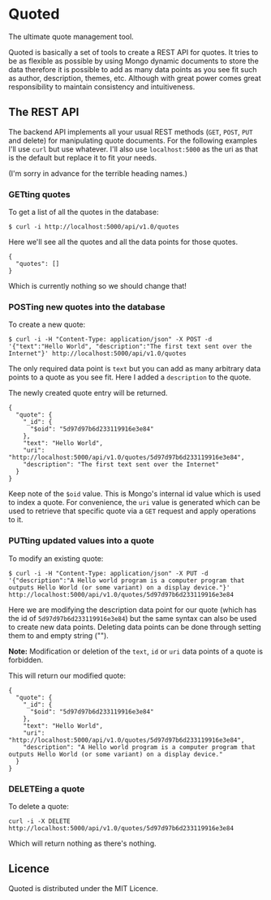# Quoted

The ultimate quote management tool.

Quoted is basically a set of tools to create a REST API for quotes. It tries to be as flexible as possible by using Mongo dynamic documents to store the data therefore it is possible to add as many data points as you see fit such as author, description, themes, etc. Although with great power comes great responsibility to maintain consistency and intuitiveness.

## The REST API

The backend API implements all your usual REST methods (`GET`, `POST`, `PUT` and delete) for manipulating quote documents. For the following examples I'll use `curl` but use whatever. I'll also use `localhost:5000` as the uri as that is the default but replace it to fit your needs.

(I'm sorry in advance for the terrible heading names.)

### GETting quotes

To get a list of all the quotes in the database:

`$ curl -i http://localhost:5000/api/v1.0/quotes`

Here we'll see all the quotes and all the data points for those quotes.

```
{
  "quotes": []
}
```

Which is currently nothing so we should change that!

### POSTing new quotes into the database

To create a new quote:

`$ curl -i -H "Content-Type: application/json" -X POST -d '{"text":"Hello World", "description":"The first text sent over the Internet"}' http://localhost:5000/api/v1.0/quotes`

The only required data point is `text` but you can add as many arbitrary data points to a quote as you see fit. Here I added a `description` to the quote.

The newly created quote entry will be returned.

```
{
  "quote": {
    "_id": {
      "$oid": "5d97d97b6d233119916e3e84"
    },
    "text": "Hello World",
    "uri": "http://localhost:5000/api/v1.0/quotes/5d97d97b6d233119916e3e84",
    "description": "The first text sent over the Internet"
  }
}
```

Keep note of the `$oid` value. This is Mongo's internal id value which is used to index a quote. For convenience, the `uri` value is generated which can be used to retrieve that specific quote via a `GET` request and apply operations to it.

### PUTting updated values into a quote

To modify an existing quote:

`$ curl -i -H "Content-Type: application/json" -X PUT -d '{"description":"A Hello world program is a computer program that outputs Hello World (or some variant) on a display device."}' http://localhost:5000/api/v1.0/quotes/5d97d97b6d233119916e3e84`

Here we are modifying the description data point for our quote (which has the id of `5d97d97b6d233119916e3e84`) but the same syntax can also be used to create new data points. Deleting data points can be done through setting them to and empty string ("").

**Note:** Modification or deletion of the `text`, `id` or `uri` data points of a quote is forbidden.

This will return our modified quote:

```
{
  "quote": {
    "_id": {
      "$oid": "5d97d97b6d233119916e3e84"
    },
    "text": "Hello World",
    "uri": "http://localhost:5000/api/v1.0/quotes/5d97d97b6d233119916e3e84",
    "description": "A Hello world program is a computer program that outputs Hello World (or some variant) on a display device."
  }
}
```

### DELETEing a quote

To delete a quote:

`curl -i -X DELETE http://localhost:5000/api/v1.0/quotes/5d97d97b6d233119916e3e84`

Which will return nothing as there's nothing.

## Licence

Quoted is distributed under the MIT Licence.
